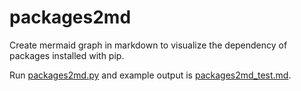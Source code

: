 # packages2md
Create mermaid graph in markdown to visualize the dependency of packages installed with pip.

Run [packages2md.py](packages2md.py) and example output is [packages2md_test.md](packages2md_test.md).
